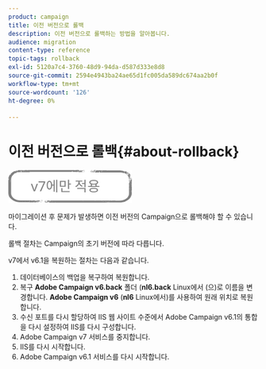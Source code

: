 ```yaml
---
product: campaign
title: 이전 버전으로 롤백
description: 이전 버전으로 롤백하는 방법을 알아봅니다.
audience: migration
content-type: reference
topic-tags: rollback
exl-id: 5120a7c4-3760-48d9-94da-d587d333e8d8
source-git-commit: 2594e4943ba24ae65d1fc005da589dc674aa2b0f
workflow-type: tm+mt
source-wordcount: '126'
ht-degree: 0%

---
```


# 이전 버전으로 롤백{#about-rollback}

![](../../assets/v7-only.svg)

마이그레이션 후 문제가 발생하면 이전 버전의 Campaign으로 롤백해야 할 수 있습니다.

롤백 절차는 Campaign의 초기 버전에 따라 다릅니다.

v7에서 v6.1을 복원하는 절차는 다음과 같습니다.

1. 데이터베이스의 백업을 복구하여 복원합니다.
1. 복구 **Adobe Campaign v6.back** 폴더 (**nl6.back** Linux에서 (으)로 이름을 변경합니다. **Adobe Campaign v6** (**nl6** Linux에서)를 사용하여 원래 위치로 복원합니다.
1. 수신 포트를 다시 할당하여 IIS 웹 사이트 수준에서 Adobe Campaign v6.1의 통합을 다시 설정하여 IIS를 다시 구성합니다.
1. Adobe Campaign v7 서비스를 중지합니다.
1. IIS를 다시 시작합니다.
1. Adobe Campaign v6.1 서비스를 다시 시작합니다.

<!--
	
## Restore to Campaign v6.02

Here is the procedure to restore a v6.02 from a v7.

1. Recover the backup of the database and restore it.
1. Recover the **Neolane v6.back** folder (**nl6.back** in Linux), rename it to **Neolane v6** (**nl6** in Linux) and restore it to its original location.
1. Re-configure IIS by re-assigning the listen ports to re-establish the integration of Adobe Campaign v6.02 at IIS Website level.
1. Stop the Adobe Campaign v6.1 service.
1. Re-start IIS.
1. Restart the Adobe Campaign v6.02 service.

## Restore to Campaign v5.11

Here is the procedure to restore a v5.11 from a v7.

1. Recover the backup of the database and restore it.
1. Recover the **Neolane v5.back** folder (**nl5.back** in Linux), rename it to **Neolane v5** (**nl5** in Linux) and restore it to its original location.
1. Re-configure IIS by re-assigning the listen ports to re-establish the integration of Neolane v5 at IIS Website level.
1. Stop the Adobe Campaign v7 service.
1. Re-start IIS.
1. Re-start the Adobe Campaign v5 service.

-->